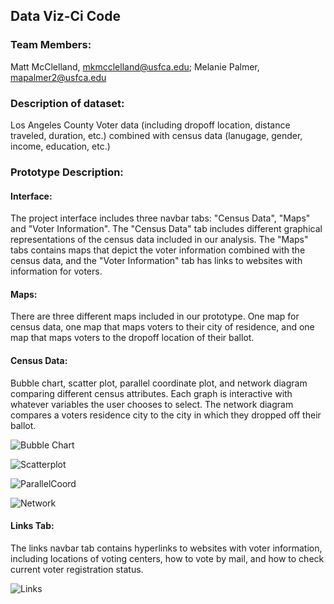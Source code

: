 ## Data Viz-Ci Code

### Team Members:
Matt McClelland, mkmcclelland@usfca.edu; 
Melanie Palmer, mapalmer2@usfca.edu

### Description of dataset:
Los Angeles County Voter data (including dropoff location, distance traveled, duration, etc.) combined with census data (lanugage, gender, income, education, etc.)

### Prototype Description: 
#### Interface:
The project interface includes three navbar tabs: "Census Data", "Maps" and "Voter Information". The "Census Data" tab includes different graphical representations of the census data included in our analysis. The "Maps" tabs contains maps that depict the voter information combined with the census data, and the "Voter Information" tab has links to websites with information for voters. 

#### Maps:
There are three different maps included in our prototype. One map for census data, one map that maps voters to their city of residence, and one map that maps voters to the dropoff location of their ballot. 


#### Census Data: 
Bubble chart, scatter plot, parallel coordinate plot, and network diagram comparing different census attributes. Each graph is interactive with whatever variables the user chooses to select. The network diagram compares a voters residence city to the city in which they dropped off their ballot.

![Bubble Chart](https://github.com/usfviz/DataViz-ciCode-/blob/master/screen-shots/bubble.png "Bubble Chart Proto-Type")

![Scatterplot](https://github.com/usfviz/DataViz-ciCode-/blob/master/screen-shots/scatter.png "Scatterplot Proto-Type")

![ParallelCoord](https://github.com/usfviz/DataViz-ciCode-/blob/master/screen-shots/paracoord.png "Parallel Coord. Proto-Type")

![Network](https://github.com/usfviz/DataViz-ciCode-/blob/master/screen-shots/network.png "Network Proto-Type")




#### Links Tab:
The links navbar tab contains hyperlinks to websites with voter information, including locations of voting centers, how to vote by mail, and how to check current voter registration status. 


![Links](https://github.com/usfviz/DataViz-ciCode-/blob/master/screen-shots/links.png "Links Proto-Type")

